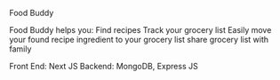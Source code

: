 Food Buddy

Food Buddy helps you:
Find recipes
Track your grocery list
Easily move your found recipe ingredient to your grocery list
share grocery list with family

Front End: Next JS
Backend: MongoDB, Express JS
